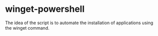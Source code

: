 # winget-powershell
The idea of the script is to automate the installation of applications using the winget command.
